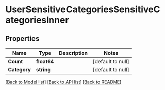 # UserSensitiveCategoriesSensitiveCategoriesInner

## Properties
Name | Type | Description | Notes
------------ | ------------- | ------------- | -------------
**Count** | **float64** |  | [default to null]
**Category** | **string** |  | [default to null]

[[Back to Model list]](../README.md#documentation-for-models) [[Back to API list]](../README.md#documentation-for-api-endpoints) [[Back to README]](../README.md)

